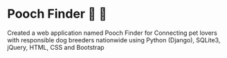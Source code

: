 # Pooch Finder :dog: :paw_prints:
Created a web application named Pooch Finder for Connecting pet lovers with responsible dog breeders nationwide using Python (Django), SQLite3, jQuery, HTML, CSS and Bootstrap
